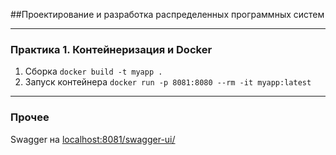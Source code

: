 ##Проектирование и разработка распределенных программных систем
___

### Практика 1. Контейнеризация и Docker

1. Сборка `docker build -t myapp .`
2. Запуск контейнера `docker run -p 8081:8080 --rm -it myapp:latest`

___
### Прочее
Swagger на [localhost:8081/swagger-ui/](localhost:8081/swagger-ui/)